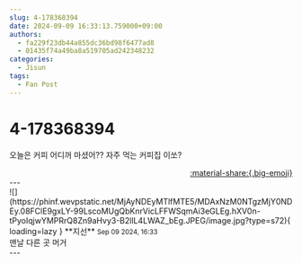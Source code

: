 ```yaml
---
slug: 4-178368394
date: 2024-09-09 16:33:13.759000+09:00
authors:
  - fa229f23db44a855dc36bd98f6477ad8
  - 01435f74a49ba8a519705ad242348232
categories:
  - Jisun
tags:
  - Fan Post
---
```


# 4-178368394

<div class="post-container" markdown="1">
<div class="content-container md-sidebar__scrollwrap" markdown="1">

오늘은 커피 어디꺼 마셨어?? 자주 먹는 커피집 이쏘?

</div>
</div>

<div style="text-align: right;" markdown="1">
<a href="https://weverse.io/fromis9/fanpost/4-178368394" style="text-align: right;">:material-share:{.big-emoji}</a>
</div>
---

<div class="comments-container md-sidebar__scrollwrap" markdown="1">
<div class="comment" markdown="1">
<div class='id-container' markdown="1">
![](https://phinf.wevpstatic.net/MjAyNDEyMTlfMTE5/MDAxNzM0NTgzMjY0NDEy.08FClE9gxLY-99LscoMUgQbKnrVicLFFWSqmAi3eGLEg.hXV0n-tPyoIqjwYMPRrQ8Zn9aHvy3-B2llL4LWAZ_bEg.JPEG/image.jpg?type=s72){ loading=lazy }
**<span class="artist">지선</span>** <small>Sep 09 2024, 16:33</small><br>
</div>
<div class='comment-body' markdown="1">
맨날 다른 곳 머거
</div>
</div>
</div>
---

